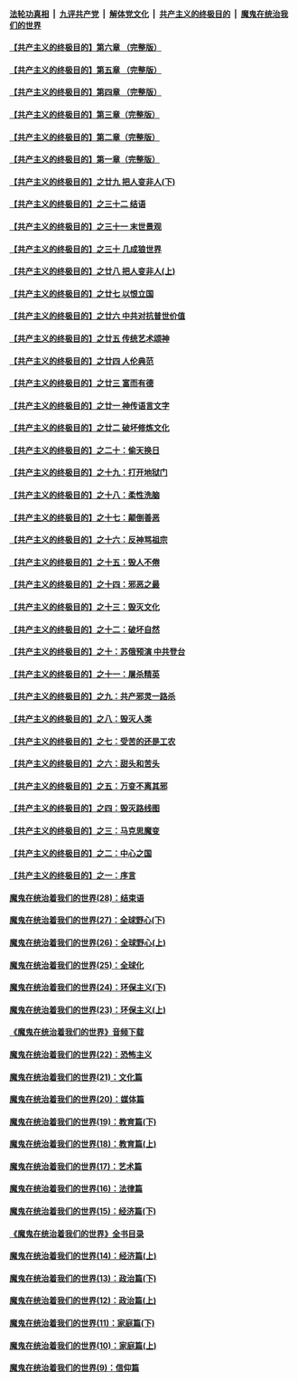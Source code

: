 ####  [法轮功真相](../../../../basic/blob/master/README.md?t=09140239) &nbsp;|&nbsp; [九评共产党](../../../../9ping.md/blob/master/README.md?t=09140239) &nbsp;|&nbsp; [解体党文化](../../../../jtdwh.md/blob/master/README.md?t=09140239)  &nbsp;|&nbsp; [共产主义的终极目的](../../../../gczydzjmd.md/blob/master/README.md?t=09140239) &nbsp;|&nbsp; [魔鬼在统治我们的世界](../../../../mgztzwmdsj.md/blob/master/README.md?t=09140239) 

#### [【共产主义的终极目的】第六章 （完整版）](../pages/nsc422/n11428913.md?t=09140239) 

#### [【共产主义的终极目的】第五章 （完整版）](../pages/nsc422/n11428912.md?t=09140239) 

#### [【共产主义的终极目的】第四章 （完整版）](../pages/nsc422/n11428907.md?t=09140239) 

#### [【共产主义的终极目的】第三章（完整版）](../pages/nsc422/n11428848.md?t=09140239) 

#### [【共产主义的终极目的】第二章（完整版）](../pages/nsc422/n11428831.md?t=09140239) 

#### [【共产主义的终极目的】第一章（完整版）](../pages/nsc422/n11417651.md?t=09140239) 

#### [【共产主义的终极目的】之廿九 把人变非人(下)](../pages/nsc422/n11344140.md?t=09140239) 

#### [【共产主义的终极目的】之三十二 结语](../pages/nsc422/n11360535.md?t=09140239) 

#### [【共产主义的终极目的】之三十一 末世景观](../pages/nsc422/n11351129.md?t=09140239) 

#### [【共产主义的终极目的】之三十 几成狼世界](../pages/nsc422/n11348280.md?t=09140239) 

#### [【共产主义的终极目的】之廿八 把人变非人(上)](../pages/nsc422/n11340492.md?t=09140239) 

#### [【共产主义的终极目的】之廿七 以恨立国](../pages/nsc422/n11336944.md?t=09140239) 

#### [【共产主义的终极目的】之廿六 中共对抗普世价值](../pages/nsc422/n11324785.md?t=09140239) 

#### [【共产主义的终极目的】之廿五 传统艺术颂神](../pages/nsc422/n11296396.md?t=09140239) 

#### [【共产主义的终极目的】之廿四 人伦典范](../pages/nsc422/n11296397.md?t=09140239) 

#### [【共产主义的终极目的】之廿三 富而有德](../pages/nsc422/n11283598.md?t=09140239) 

#### [【共产主义的终极目的】之廿一 神传语言文字](../pages/nsc422/n11263265.md?t=09140239) 

#### [【共产主义的终极目的】之廿二 破坏修炼文化](../pages/nsc422/n11245728.md?t=09140239) 

#### [【共产主义的终极目的】之二十：偷天换日](../pages/nsc422/n11238846.md?t=09140239) 

#### [【共产主义的终极目的】之十九：打开地狱门](../pages/nsc422/n11206376.md?t=09140239) 

#### [【共产主义的终极目的】之十八：柔性洗脑](../pages/nsc422/n11199994.md?t=09140239) 

#### [【共产主义的终极目的】之十七：颠倒善恶](../pages/nsc422/n11179782.md?t=09140239) 

#### [【共产主义的终极目的】之十六：反神骂祖宗](../pages/nsc422/n11166798.md?t=09140239) 

#### [【共产主义的终极目的】之十五：毁人不倦](../pages/nsc422/n11166792.md?t=09140239) 

#### [【共产主义的终极目的】之十四：邪恶之最](../pages/nsc422/n11150249.md?t=09140239) 

#### [【共产主义的终极目的】之十三：毁灭文化](../pages/nsc422/n11135227.md?t=09140239) 

#### [【共产主义的终极目的】之十二：破坏自然](../pages/nsc422/n11135214.md?t=09140239) 

#### [【共产主义的终极目的】之十：苏俄预演 中共登台](../pages/nsc422/n11118424.md?t=09140239) 

#### [【共产主义的终极目的】之十一：屠杀精英](../pages/nsc422/n11118442.md?t=09140239) 

#### [【共产主义的终极目的】之九：共产邪灵一路杀](../pages/nsc422/n11114139.md?t=09140239) 

#### [【共产主义的终极目的】之八：毁灭人类](../pages/nsc422/n11108503.md?t=09140239) 

#### [【共产主义的终极目的】之七：受苦的还是工农](../pages/nsc422/n11101809.md?t=09140239) 

#### [【共产主义的终极目的】之六：甜头和苦头](../pages/nsc422/n11096971.md?t=09140239) 

#### [【共产主义的终极目的】之五：万变不离其邪](../pages/nsc422/n11091285.md?t=09140239) 

#### [【共产主义的终极目的】之四：毁灭路线图](../pages/nsc422/n11086284.md?t=09140239) 

#### [【共产主义的终极目的】之三：马克思魔变](../pages/nsc422/n11061941.md?t=09140239) 

#### [【共产主义的终极目的】之二：中心之国](../pages/nsc422/n11047728.md?t=09140239) 

#### [【共产主义的终极目的】之一：序言](../pages/nsc422/n11086077.md?t=09140239) 

#### [魔鬼在统治着我们的世界(28)：结束语](../pages/nsc422/n10936246.md?t=09140239) 

#### [魔鬼在统治着我们的世界(27)：全球野心(下)](../pages/nsc422/n10928319.md?t=09140239) 

#### [魔鬼在统治着我们的世界(26)：全球野心(上)](../pages/nsc422/n10900318.md?t=09140239) 

#### [魔鬼在统治着我们的世界(25)：全球化](../pages/nsc422/n10788205.md?t=09140239) 

#### [魔鬼在统治着我们的世界(24)：环保主义(下)](../pages/nsc422/n10695307.md?t=09140239) 

#### [魔鬼在统治着我们的世界(23)：环保主义(上)](../pages/nsc422/n10688613.md?t=09140239) 

#### [《魔鬼在统治着我们的世界》音频下载](../pages/nsc422/n10635553.md?t=09140239) 

#### [魔鬼在统治着我们的世界(22)：恐怖主义](../pages/nsc422/n10614727.md?t=09140239) 

#### [魔鬼在统治着我们的世界(21)：文化篇](../pages/nsc422/n10597706.md?t=09140239) 

#### [魔鬼在统治着我们的世界(20)：媒体篇](../pages/nsc422/n10586579.md?t=09140239) 

#### [魔鬼在统治着我们的世界(19)：教育篇(下)](../pages/nsc422/n10564808.md?t=09140239) 

#### [魔鬼在统治着我们的世界(18)：教育篇(上)](../pages/nsc422/n10526970.md?t=09140239) 

#### [魔鬼在统治着我们的世界(17)：艺术篇](../pages/nsc422/n10499093.md?t=09140239) 

#### [魔鬼在统治着我们的世界(16)：法律篇](../pages/nsc422/n10485969.md?t=09140239) 

#### [魔鬼在统治着我们的世界(15)：经济篇(下)](../pages/nsc422/n10469975.md?t=09140239) 

#### [《魔鬼在统治着我们的世界》全书目录](../pages/nsc422/n10464261.md?t=09140239) 

#### [魔鬼在统治着我们的世界(14)：经济篇(上)](../pages/nsc422/n10457370.md?t=09140239) 

#### [魔鬼在统治着我们的世界(13)：政治篇(下)](../pages/nsc422/n10448270.md?t=09140239) 

#### [魔鬼在统治着我们的世界(12)：政治篇(上)](../pages/nsc422/n10444576.md?t=09140239) 

#### [魔鬼在统治着我们的世界(11)：家庭篇(下)](../pages/nsc422/n10440961.md?t=09140239) 

#### [魔鬼在统治着我们的世界(10)：家庭篇(上)](../pages/nsc422/n10435448.md?t=09140239) 

#### [魔鬼在统治着我们的世界(9)：信仰篇](../pages/nsc422/n10432159.md?t=09140239) 

